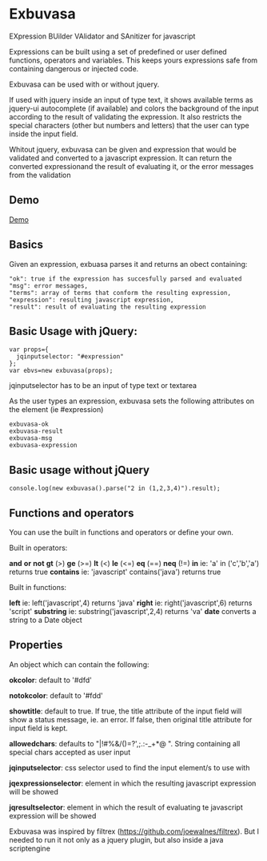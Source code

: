 # Exbuvasa
EXpression BUilder VAlidator and SAnitizer for javascript

Expressions can be built using a set of predefined or user defined functions, operators and variables. This keeps yours expressions safe from containing dangerous or injected code. 

Exbuvasa can be used with or without jquery.

If used with jquery inside an input of type text, it shows available terms as jquery-ui autocomplete (if available) and colors the background of the input according to the result of validating the expression. It also restricts the special characters (other but numbers and letters) that the user can type inside the input field.

Whitout jquery, exbuvasa can be given and expression that would be validated and converted to a javascript expression. It can return the converted expressionand the result of evaluating it, or the error messages from the validation

## Demo 
[Demo](https://ngeltman.github.io/exbuvasa/demo.html)

## Basics
Given an expression, exbuasa parses it and returns an obect containing:
~~~
"ok": true if the expression has succesfully parsed and evaluated
"msg": error messages,
"terms": array of terms that conform the resulting expression,
"expression": resulting javascript expression,
"result": result of evaluating the resulting expression
~~~

## Basic Usage with jQuery:
~~~
var props={
  jqinputselector: "#expression"
};
var ebvs=new exbuvasa(props);
~~~
jqinputselector has to be an input of type text or textarea

As the user types an expression, exbuvasa sets the following attributes on the element (ie #expression)
~~~
exbuvasa-ok
exbuvasa-result
exbuvasa-msg
exbuvasa-expression
~~~

## Basic usage without jQuery
~~~
console.log(new exbuvasa().parse("2 in (1,2,3,4)").result);
~~~

## Functions and operators

You can use the built in functions and operators or define your own.

Built in operators:

**and**
**or**
**not**
**gt** (>)
**ge** (>=)
**lt** (<)
**le** (<=)
**eq** (==)
**neq** (!=)
**in**  ie: 'a' in ('c','b','a') returns true
**contains** ie: 'javascript' contains('java') returns true

Built in functions:

**left** ie: left('javascript',4) returns 'java'
**right** ie: right('javascript',6) returns 'script'
**substring** ie: substring('javascript',2,4) returns 'va'
**date** converts a string to a Date object


## Properties
An object which can contain the following:

**okcolor**: default to '#dfd'

**notokcolor**: default to '#fdd'

**showtitle**: default to true. If true, the title attribute of the input field will show a status message, ie. an error. If false, then original title attribute for input field is kept.

**allowedchars**: defaults to "|!#%&/()=?',;.:-_+*@ ". String containing all special chars accepted as user input

**jqinputselector**: css selector used to find the input element/s to use with 

**jqexpressionselector**: element in which the resulting javascript expression will be showed

**jqresultselector**: element in which the result of evaluating te javascript expression will be showed


Exbuvasa was inspired by filtrex (https://github.com/joewalnes/filtrex). But I needed to run it not only as a jquery plugin, but also inside a java scriptengine
